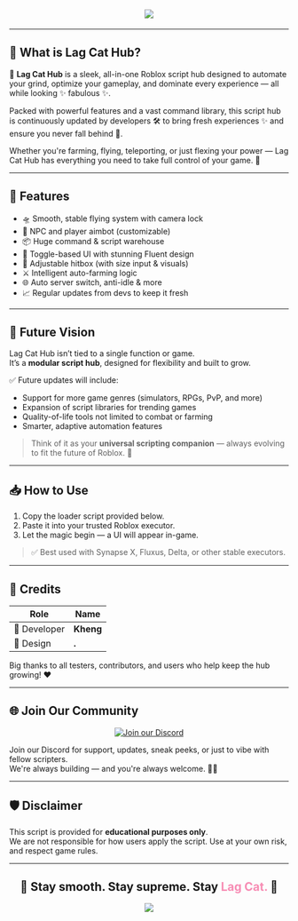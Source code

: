 <h1 align="center">
  <img src="https://readme-typing-svg.herokuapp.com?font=Fira+Code&size=32&duration=3000&pause=1000&color=F78CB4&center=true&vCenter=true&width=435&lines=Lag+Cat+Hub;Lag+Cat+Hub"/>
</h1>

---

## 🌟 What is Lag Cat Hub?

🚀 **Lag Cat Hub** is a sleek, all-in-one Roblox script hub designed to automate your grind, optimize your gameplay, and dominate every experience — all while looking ✨ fabulous ✨.

Packed with powerful features and a vast command library, this script hub is continuously updated by developers 🛠️ to bring fresh experiences ✨ and ensure you never fall behind 🔄.

Whether you're farming, flying, teleporting, or just flexing your power — Lag Cat Hub has everything you need to take full control of your game. 💪

---

## 🧩 Features

- 🛸 Smooth, stable flying system with camera lock
- 🎯 NPC and player aimbot (customizable)
- 📦 Huge command & script warehouse
- 🔧 Toggle-based UI with stunning Fluent design
- 🧱 Adjustable hitbox (with size input & visuals)
- ⚔️ Intelligent auto-farming logic
- 🌐 Auto server switch, anti-idle & more
- 📈 Regular updates from devs to keep it fresh

---

## 🔮 Future Vision

Lag Cat Hub isn’t tied to a single function or game.  
It’s a **modular script hub**, designed for flexibility and built to grow.

✅ Future updates will include:

- Support for more game genres (simulators, RPGs, PvP, and more)
- Expansion of script libraries for trending games
- Quality-of-life tools not limited to combat or farming
- Smarter, adaptive automation features

> Think of it as your **universal scripting companion** — always evolving to fit the future of Roblox. 🚀

---

## 📥 How to Use

1. Copy the loader script provided below.
2. Paste it into your trusted Roblox executor.
3. Let the magic begin — a UI will appear in-game.

> ✅ Best used with Synapse X, Fluxus, Delta, or other stable executors.

---

## 👑 Credits

| Role         | Name      |
|--------------|-----------|
| 🧠 Developer | **Kheng** |
| 🎨 Design    | **.**     |

Big thanks to all testers, contributors, and users who help keep the hub growing! ❤️

---

## 🌐 Join Our Community

<p align="center">
  <a href="https://discord.gg/KTG45Zv58j">
    <img src="https://invidget.switchblade.xyz/KTG45Zv58j" alt="Join our Discord" />
  </a>
</p>

Join our Discord for support, updates, sneak peeks, or just to vibe with fellow scripters.  
We're always building — and you're always welcome. 🐱‍👤

---

## 🛡️ Disclaimer

This script is provided for **educational purposes only**.  
We are not responsible for how users apply the script. Use at your own risk, and respect game rules.

---

<h2 align="center">
  🚀 Stay smooth. Stay supreme. Stay <span style="color:#F78CB4">Lag Cat.</span> 🐾
</h2>

<p align="center">
  <img src="https://capsule-render.vercel.app/api?type=waving&color=F78CB4&height=100&section=footer"/>
</p>
